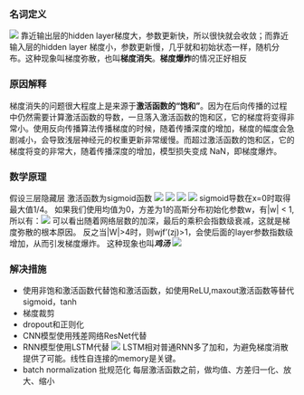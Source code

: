 ### 名词定义
![](https://upload-images.jianshu.io/upload_images/3290281-7637eed13f24934f.png?imageMogr2/auto-orient/strip%7CimageView2/2/w/1240)
靠近输出层的hidden layer梯度大，参数更新快，所以很快就会收敛；而靠近输入层的hidden layer 梯度小，参数更新慢，几乎就和初始状态一样，随机分布。这种现象叫梯度弥散，也叫**梯度消失**。**梯度爆炸**的情况正好相反 
### 原因解释
梯度消失的问题很大程度上是来源于**激活函数的“饱和”**。因为在后向传播的过程中仍然需要计算激活函数的导数，一旦落入激活函数的饱和区，它的梯度将变得非常小。使用反向传播算法传播梯度的时候，随着传播深度的增加，梯度的幅度会急剧减小，会导致浅层神经元的权重更新非常缓慢。而超过激活函数的饱和区，它的梯度将变的非常大，随着传播深度的增加，模型损失变成 NaN，即梯度爆炸。 
### 数学原理
假设三层隐藏层 激活函数为sigmoid函数
![](https://upload-images.jianshu.io/upload_images/3290281-7c60e8cd1f8ae72f.png?imageMogr2/auto-orient/strip%7CimageView2/2/w/1240)
![](https://upload-images.jianshu.io/upload_images/3290281-e8bcb6b526411d1d.png?imageMogr2/auto-orient/strip%7CimageView2/2/w/1240)
![](https://upload-images.jianshu.io/upload_images/3290281-c6278f4c172644da.png?imageMogr2/auto-orient/strip%7CimageView2/2/w/1240)
![](https://upload-images.jianshu.io/upload_images/3290281-e1652c3529e28a67.png?imageMogr2/auto-orient/strip%7CimageView2/2/w/1240)
sigmoid导数在x=0时取得最大值1/4。
如果我们使用均值为0，方差为1的高斯分布初始化参数w，有|w| < 1,所以有：![](https://upload-images.jianshu.io/upload_images/3290281-79d764cf16fe49c8.png?imageMogr2/auto-orient/strip%7CimageView2/2/w/1240)
可以看出随着网络层数的加深，最后的乘积会指数级衰减，这就是梯度弥散的根本原因。
反之当|W|>4时，则wjf’(zj)>1，会使后面的layer参数指数级增加，从而引发梯度爆炸。
这种现象也叫***鸡汤*** 
![](https://upload-images.jianshu.io/upload_images/3290281-765eb626beb4ee54.png?imageMogr2/auto-orient/strip%7CimageView2/2/w/1240)
### 解决措施
- 使用非饱和激活函数代替饱和激活函数，如使用ReLU,maxout激活函数等替代sigmoid，tanh
- 梯度裁剪
- dropout和正则化
- CNN模型使用残差网络ResNet代替
- RNN模型使用LSTM代替
![](https://pic2.zhimg.com/80/v2-8d64e83943e31fb95af6b1845e174b49_hd.png)
LSTM相对普通RNN多了加和，为避免梯度消散提供了可能。线性自连接的memory是关键。
- batch normalization 批规范化 
每层激活函数之前，做均值、方差归一化、放大、缩小




